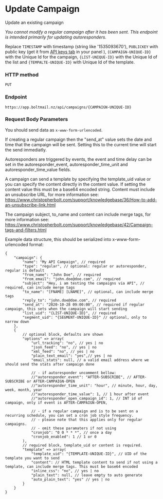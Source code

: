 # Update Campaign

Update an existing campaign

*You cannot modify a regular campaign after it has been sent. This endpoint is intended primarily for updating autoresponders.*

Replace `TIMESTAMP` with timestamp (string like '1535093670'), `PUBLICKEY` with public key (get it from [API keys tab](https://app.boltmail.nz/customer/api-keys/index) in your panel ), `{CAMPAIGN-UNIQUE-ID}` with the Unique Id for the campaign, `{LIST-UNIQUE-ID}` with the Unique Id of the list and `{TEMPALTE-UNIQUE-ID}` with Unique Id of the template.

### HTTP method
```
PUT
```
### Endpoint
```
https://app.boltmail.nz/api/campaigns/{CAMPAIGN-UNIQUE-ID}
```
### Request Body Parameters

You should send data as ``x-www-form-urlencoded``. 

If creating a regular campaign then the "send_at" value sets the date and time that the campaign will be sent. Setting this to the current time will start the send immediatly.

Autoresponders are triggered by events, the event and time delay can be set in the autoresponder_event, autoresponder_time_unit and autoresponder_time_value fields.

A campaign can send a template by specifying the template_uid value or you can specify the content directly in the content value. If setting the content value this must be a base64 encoded string. Content must include an unsubscribe URL, for more information see: https://www.christopherbolt.com/support/knowledgebase/36/How-to-add-an-unsubscribe-link.html

The campaign subject, to_name and content can include merge tags, for more information see: https://www.christopherbolt.com/support/knowledgebase/42/Campaign-tags-and-filters.html

Example data structure, this should be serialized into x-www-form-urlencoded format:

```
{
    "campaign": {
        "name": "My API Campaign", // required
        "type": "regular", // optional: regular or autoresponder, regular is default
        "from_name": "John Doe", // required
        "from_email": "john.doe@doe.com", // required
        "subject": "Hey, i am testing the campaigns via API", // required, can include merge tags
        "to_name": "[FNAME] [LNAME]", // optional, can include merge tags
        "reply_to": "john.doe@doe.com", // required
        "send_at": "2020-10-28 09:00:00", // required if regular campaign, this sets when the campaign will start sending
        "list_uid": "{LIST-UNIQUE-ID}", // required
        "segment_uid": "{SEGMENT-UNIQUE-ID}" // optional, only to narrow down
    },
    {
        // optional block, defaults are shown
        "options" => array(
            "url_tracking": "no", // yes | no
            "json_feed": "no", // yes | no
            "xml_feed": "no", // yes | no
            "plain_text_email": "yes",// yes | no
            "email_stats": null, // a valid email address where we should send the stats after campaign done

            // - if autoresponder uncomment bellow:
            //"autoresponder_event": "AFTER-SUBSCRIBE", // AFTER-SUBSCRIBE or AFTER-CAMPAIGN-OPEN
            //"autoresponder_time_unit": "hour", // minute, hour, day, week, month, year
            //"autoresponder_time_value": 1, // 1 hour after event
            //"autoresponder_open_campaign_id": 1, // INT id of campaign, only if event is AFTER-CAMPAIGN-OPEN,

            // - if a regular campaign and is to be sent on a recurring schedule, you can set a cron job style frequency.
            // - please note that this applies only for regular campaigns.
            // - omit these paramaters if not using
            "cronjob": "0 0 * * *", // once a day
            "cronjob_enabled": 1 // 1 or 0
        ),
        // required block, template_uid or content is required.
        "template" => array(
            "template_uid": "{TEMPLATE-UNIQUE-ID}", // UID of the template you want to send
            "content": // HTML template content to send if not using a template, can include merge tags. This must be base64 encoded
            "inline_css": "no", // yes | no
            "plain_text": null, // leave empty to auto generate
            "auto_plain_text": "yes" // yes | no
        }
    }
}
```
